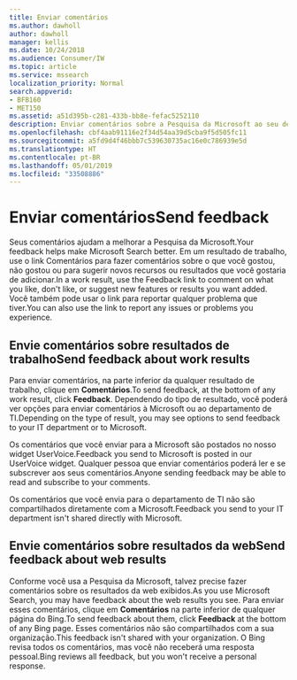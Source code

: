 ```yaml
---
title: Enviar comentários
ms.author: dawholl
author: dawholl
manager: kellis
ms.date: 10/24/2018
ms.audience: Consumer/IW
ms.topic: article
ms.service: mssearch
localization_priority: Normal
search.appverid:
- BFB160
- MET150
ms.assetid: a51d395b-c281-433b-bb8e-fefac5252110
description: Enviar comentários sobre a Pesquisa da Microsoft ao seu departamento de TI ou à Microsoft
ms.openlocfilehash: cbf4aab91116e2f34d54aa39d5cba9f5d505fc11
ms.sourcegitcommit: a5fd9d4f46bbb7c539630735ac16e0c786939e5d
ms.translationtype: HT
ms.contentlocale: pt-BR
ms.lasthandoff: 05/01/2019
ms.locfileid: "33508886"
---
```

# <a name="send-feedback"></a><span data-ttu-id="d7385-103">Enviar comentários</span><span class="sxs-lookup"><span data-stu-id="d7385-103">Send feedback</span></span>

<span data-ttu-id="d7385-104">Seus comentários ajudam a melhorar a Pesquisa da Microsoft.</span><span class="sxs-lookup"><span data-stu-id="d7385-104">Your feedback helps make Microsoft Search better.</span></span> <span data-ttu-id="d7385-105">Em um resultado de trabalho, use o link Comentários para fazer comentários sobre o que você gostou, não gostou ou para sugerir novos recursos ou resultados que você gostaria de adicionar.</span><span class="sxs-lookup"><span data-stu-id="d7385-105">In a work result, use the Feedback link to comment on what you like, don't like, or suggest new features or results you want added.</span></span> <span data-ttu-id="d7385-106">Você também pode usar o link para reportar qualquer problema que tiver.</span><span class="sxs-lookup"><span data-stu-id="d7385-106">You can also use the link to report any issues or problems you experience.</span></span>
  
## <a name="send-feedback-about-work-results"></a><span data-ttu-id="d7385-107">Envie comentários sobre resultados de trabalho</span><span class="sxs-lookup"><span data-stu-id="d7385-107">Send feedback about work results</span></span>

<span data-ttu-id="d7385-108">Para enviar comentários, na parte inferior da qualquer resultado de trabalho, clique em **Comentários**.</span><span class="sxs-lookup"><span data-stu-id="d7385-108">To send feedback, at the bottom of any work result, click **Feedback**.</span></span> <span data-ttu-id="d7385-109">Dependendo do tipo de resultado, você poderá ver opções para enviar comentários à Microsoft ou ao departamento de TI.</span><span class="sxs-lookup"><span data-stu-id="d7385-109">Depending on the type of result, you may see options to send feedback to your IT department or to Microsoft.</span></span>
  
<span data-ttu-id="d7385-110">Os comentários que você enviar para a Microsoft são postados no nosso widget UserVoice.</span><span class="sxs-lookup"><span data-stu-id="d7385-110">Feedback you send to Microsoft is posted in our UserVoice widget.</span></span> <span data-ttu-id="d7385-111">Qualquer pessoa que enviar comentários poderá ler e se subscrever aos seus comentários.</span><span class="sxs-lookup"><span data-stu-id="d7385-111">Anyone sending feedback may be able to read and subscribe to your comments.</span></span>
  
<span data-ttu-id="d7385-112">Os comentários que você envia para o departamento de TI não são compartilhados diretamente com a Microsoft.</span><span class="sxs-lookup"><span data-stu-id="d7385-112">Feedback you send to your IT department isn't shared directly with Microsoft.</span></span>
  
## <a name="send-feedback-about-web-results"></a><span data-ttu-id="d7385-113">Envie comentários sobre resultados da web</span><span class="sxs-lookup"><span data-stu-id="d7385-113">Send feedback about web results</span></span>

<span data-ttu-id="d7385-114">Conforme você usa a Pesquisa da Microsoft, talvez precise fazer comentários sobre os resultados da web exibidos.</span><span class="sxs-lookup"><span data-stu-id="d7385-114">As you use Microsoft Search, you may have feedback about the web results you see.</span></span> <span data-ttu-id="d7385-115">Para enviar esses comentários, clique em **Comentários** na parte inferior de qualquer página do Bing.</span><span class="sxs-lookup"><span data-stu-id="d7385-115">To send feedback about them, click **Feedback** at the bottom of any Bing page.</span></span> <span data-ttu-id="d7385-116">Esses comentários não são compartilhados com a sua organização.</span><span class="sxs-lookup"><span data-stu-id="d7385-116">This feedback isn't shared with your organization.</span></span> <span data-ttu-id="d7385-117">O Bing revisa todos os comentários, mas você não receberá uma resposta pessoal.</span><span class="sxs-lookup"><span data-stu-id="d7385-117">Bing reviews all feedback, but you won't receive a personal response.</span></span> 

  

